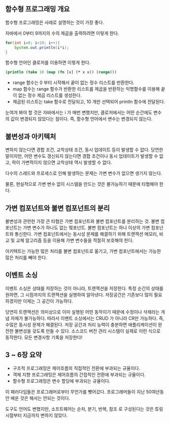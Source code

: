 ## 함수형 프로그래밍 개요

함수형 프로그래밍은 사례로 설명하는 것이 가장 좋다. 

자바에서 0부터 9까지의 수의 제곱을 출력하려면 이렇게 한다.

```java
for(int i=0; i<10; i++){
	System.out.println(i*i);
}
```

함수형 언어인 클로저를 이용하면 이렇게 한다.

```clojure
(println (take 10 (map (fn [x] (* x x)) (range)))
```

- range 함수는 0 부터 시작해서 끝이 없는 정수 리스트를 반환한다.
- map 함수는 range 함수가 반환한 리스트를 제곱을 반환하는 익명함수를 이용해 끝이 없는 정수 제곱 리스트를 생성한다.
- 제곱된 리스트는 take 함수로 전달되고, 10 개만 선택되어 println 함수에 전달된다.

눈여겨 봐야 할 것은 자바에서는 i 가 매번 변했지만, 클로저에서는 어떤 순간에도 변수의 값이 변경되지 않았다는 점이다. 즉, 함수형 언어에서 변수는 변경되지 않는다.

## 불변성과 아키텍처

변하지 않는다면 경합 조건, 교착상태 조건, 동시 업데이트 등이 발생할 수 없다. 당연한 말이지만, 어떤 변수도 갱신되지 않는다면 경합 조건이나 동시 업데이트가 발생할 수 없고, 락이 가변적이지 않으면 교착상태 역시 발생할 수 없다.

다수의 스레드와 프로세스로 인해 발생하는 문제는 가변 변수가 없으면 생기지 않는다.

물론, 현실적으로 가변 변수 없이 시스템을 만드는 것은 불가능하기 때문에 타협해야 한다.

## 가변 컴포넌트와 불변 컴포넌트의 분리

불변성과 관련한 가장 큰 타협은 가변 컴포넌트와 불변 컴포넌트를 분리하는 것. 불변 컴포넌트는 가변 변수가 하나도 없는 멐포넌트. 불변 컴포넌트는 하나 이상의 가변 컴포넌트와 통신한다. 가변 컴포넌트에서는 동시성 문제를 해결하기 위해 트랜잭션 메모리,  비교 및 교체 알고리즘 등을 이용해 가변 변수들을 적절히 보호해야 한다.

아키텍트는 가능한 많은 처리를 불변 컴포넌트로 옮기고, 가변 컴포넌트에서는 가능한 많은 처리를 빼야 한다.

## 이벤트 소싱

이벤트 소싱은 상태를 저장하는 것이 아니라, 트랜잭션을 저장한다. 특정 순간의 상태를 원하면, 그 시점까지의 트랜잭션을 실행하여 알아낸다. 저장공간은 기존보다 많이 필요하겠지만 이제는 그 공간이 가능하다. 

당연히 트랜잭션은 의미상으로 이미 실행된 어떤 동작이기 때문에 수정이나 삭제라는 개념 자체가 불가능하다. 따라서 이벤트 소싱에서는 CRUD 가 아니라 CR만 가능하다. 즉, 수많은 동시성 문제가 해결된다. 저장 공간과 처리 능력이 충분하면 애플리케이션이 완전한 불변성을 갖도록 만들 수 있다. 소스코드 버전 관리 시스템이 실제로 이런 식으로 동작한다. 모든 변경사항 기록을 저장한다!

## 3 ~ 6장 요약

- 구조적 프로그래밍은 제어흐름의 직접적인 전환에 부과되는 규율이다.
- 객체 지향 프로그래밍은 제어흐름의 간접적인 전환에 부과되는 규율이다.
- 함수형 프로그래밍은 변수 할당에 부과되는 규율이다.

이 패러다임들은 프로그래머로부터 무언가를 뺏어갔다. 프로그래머들이 지난 50여년동안 배운 것은 해서는 안되는 것이다.

도구도 언어도 변했지만, 소프트웨어는 순차, 분기, 반복, 참조 로 구성된다는 것은 튜링 시절부터 지금까지 변하지 않았다.